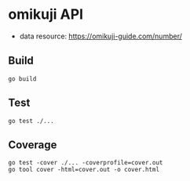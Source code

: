 # omikuji API

* data resource: https://omikuji-guide.com/number/

## Build

``` 
go build
```

## Test

```
go test ./...
```

## Coverage

```
go test -cover ./... -coverprofile=cover.out
go tool cover -html=cover.out -o cover.html
```
